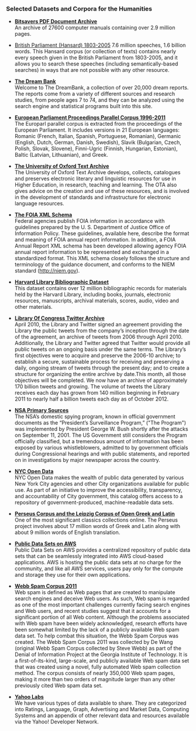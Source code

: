 ### Selected Datasets and Corpora for the Humanities

- [**Bitsavers PDF Document Archive**](http://bitsavers.informatik.uni-stuttgart.de/)  
An archive of 27600 computer manuals containing over 2.9 million pages.

- [British Parliament (Hansard) 1803-2005](http://www.hansard-corpus.org/)
7.6 million speeches, 1.6 billion words. This Hansard corpus (or collection of texts) contains nearly every speech given in the British Parliament from 1803-2005, and it allows you to search these speeches (including semantically-based searches) in ways that are not possible with any other resource.

- [**The Dream Bank**](http://www.dreambank.net/)  
Welcome to The DreamBank, a collection of over 20,000 dream reports. The
reports come from a variety of different sources and research studies, from
people ages 7 to 74, and they can be analyzed using the search engine and
statistical programs built into this site.

- [**European Parliament Proceedings Parallel Corpus 1996-2011**](http://www.statmt.org/europarl/)  
The Europarl parallel corpus is extracted from the proceedings of the European Parliament. It includes versions in 21 European languages: Romanic (French, Italian, Spanish, Portuguese, Romanian), Germanic (English, Dutch, German, Danish, Swedish), Slavik (Bulgarian, Czech, Polish, Slovak, Slovene), Finni-Ugric (Finnish, Hungarian, Estonian), Baltic (Latvian, Lithuanian), and Greek.

- [**The University of Oxford Text Archive**](http://ota.ox.ac.uk/)  
 The University of Oxford Text Archive develops, collects, catalogues and preserves electronic literary and linguistic resources for use in Higher Education, in research, teaching and learning. The OTA also gives advice on the creation and use of these resources, and is involved in the development of standards and infrastructure for electronic language resources. 

- [**The FOIA XML Schema**](http://www.foia.gov/developer.html)  
Federal agencies publish FOIA information in accordance with guidelines prepared by the U. S. Department of Justice Office of Information Policy. These guidelines, available here, describe the format and meaning of FOIA annual report information. In addition, a FOIA Annual Report XML schema has been developed allowing agency FOIA annual report information to be represented and exchanged in a standardized format. This XML schema closely follows the structure and terminology of the guidance document, and conforms to the NIEM standard (http://niem.gov).  

- [**Harvard Library Bibliographic Dataset**](http://openmetadata.lib.harvard.edu/bibdata)  
This dataset contains over 12 million bibliographic records for  materials held by the Harvard Library, including books, journals, electronic resources, manuscripts, archival materials, scores, audio,  video and other materials.

- [**Library Of Congress Twitter Archive**](http://blogs.loc.gov/loc/2013/01/update-on-the-twitter-archive-at-the-library-of-congress/)  
April 2010, the Library and Twitter signed an agreement providing  the Library the public tweets from the company’s inception through the  date of the agreement, an archive of tweets from 2006 through April  2010. Additionally, the Library and Twitter agreed that Twitter would  provide all public tweets on an ongoing basis under the same terms. The Library’s first objectives were to acquire and preserve the  2006-10 archive; to establish a secure, sustainable process for  receiving and preserving a daily, ongoing stream of tweets through the  present day; and to create a structure for organizing the entire archive  by date.This month, all those objectives will be completed. We now have an  archive of approximately 170 billion tweets and growing. The volume of  tweets the Library receives each day has grown from 140 million  beginning in February 2011 to nearly half a billion tweets each day as  of October 2012.

- [**NSA Primary Sources**](https://www.eff.org/nsa-spying/nsadocs)  
The NSA’s domestic spying program, known in official government documents as the “President’s Surveillance Program,” ("The Program") was implemented by President George W. Bush shortly after the attacks on September 11, 2001. The US Government still considers the Program officially classified, but a tremendous amount of information has been exposed by various whistleblowers, admitted to by government officials during Congressional hearings and with public statements, and reported on in investigations by major newspaper across the country.

- [**NYC Open Data**](https://data.cityofnewyork.us/)  
NYC Open Data makes the wealth of public data generated by various New York City agencies and other City organizations available for public use. As part of an initiative to improve the accessibility, transparency, and accountability of City government, this catalog offers access to a repository of government-produced, machine-readable data sets.

- [**Perseus Corpus and the Leipzig Corpus of Open Greek and Latin**](https://github.com/PerseusDL/canonical)  
One of the most significant classics collections online. The Perseus project involves about 17 million words of Greek and Latin along with about 9 million words of English translation.

- [**Public Data Sets on AWS**](http://aws.amazon.com/publicdatasets/)  
Public Data Sets on AWS provides a centralized repository of public data  sets that can be seamlessly integrated into AWS cloud-based  applications. AWS is hosting the public data sets at no charge for the  community, and like all AWS services, users pay only for the compute and  storage they use for their own applications.

- [**Webb Spam Corpus 2011**](http://www.cc.gatech.edu/projects/doi/WebbSpamCorpus.html)  
Web spam is defined as Web pages that are created to manipulate search engines and deceive Web users. As such, Web spam is regarded as one of the most important challenges currently facing search engines and Web users, and recent studies suggest that it accounts for a significant portion of all Web content. Although the problems associated with Web spam have been widely acknowledged, research efforts have been somewhat limited by the lack of a publicly available Web spam data set. To help combat this situation, the Webb Spam Corpus was created. The Webb Spam Corpus 2011 was collected by De Wang (original Webb Spam Corpus collected by Steve Webb) as part of the Denial of Information Project at the Georgia Institute of Technology. It is a first-of-its-kind, large-scale, and publicly available Web spam data set that was created using a novel, fully automated Web spam collection method. The corpus consists of nearly 350,000 Web spam pages, making it more than two orders of magnitude larger than any other previously cited Web spam data set. 

- [**Yahoo Labs**](http://webscope.sandbox.yahoo.com/catalog.php)  
We have various types of data available to share. They are categorized into Ratings, Language, Graph, Advertising and Market Data, Computing Systems and an appendix of other relevant data and resources available via the Yahoo! Developer Network.

